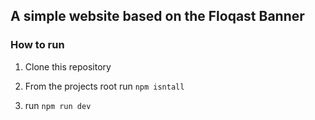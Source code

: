 ## A simple website based on the Floqast Banner

### How to run

1. Clone this repository

2. From the projects root run `npm isntall`

3. run `npm run dev`
